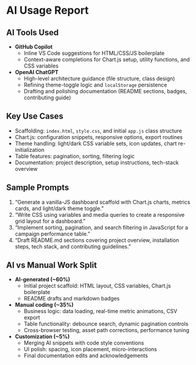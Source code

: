 # AI Usage Report

## AI Tools Used
- **GitHub Copilot**  
  - Inline VS Code suggestions for HTML/CSS/JS boilerplate  
  - Context-aware completions for Chart.js setup, utility functions, and CSS variables  
- **OpenAI ChatGPT**  
  - High-level architecture guidance (file structure, class design)  
  - Refining theme-toggle logic and `localStorage` persistence  
  - Drafting and polishing documentation (README sections, badges, contributing guide)  

## Key Use Cases
- Scaffolding: `index.html`, `style.css`, and initial `app.js` class structure  
- Chart.js: configuration snippets, responsive options, export routines  
- Theme handling: light/dark CSS variable sets, icon updates, chart re-initialization  
- Table features: pagination, sorting, filtering logic  
- Documentation: project description, setup instructions, tech-stack overview  

## Sample Prompts
1. “Generate a vanilla-JS dashboard scaffold with Chart.js charts, metrics cards, and light/dark theme toggle.”  
2. “Write CSS using variables and media queries to create a responsive grid layout for a dashboard.”  
3. “Implement sorting, pagination, and search filtering in JavaScript for a campaign performance table.”  
4. “Draft README.md sections covering project overview, installation steps, tech stack, and contributing guidelines.”  

## AI vs Manual Work Split
- **AI-generated (~60%)**  
  - Initial project scaffold: HTML layout, CSS variables, Chart.js boilerplate  
  - README drafts and markdown badges  
- **Manual coding (~35%)**  
  - Business logic: data loading, real-time metric animations, CSV export  
  - Table functionality: debounce search, dynamic pagination controls  
  - Cross-browser testing, asset path corrections, performance tuning  
- **Customization (~5%)**  
  - Merging AI snippets with code style conventions  
  - UI polish: spacing, icon placement, micro-interactions  
  - Final documentation edits and acknowledgements  
